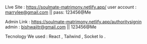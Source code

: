 LIve Site : https://soulmate-matrimony.netlify.app/
user account : marrylee@gmail.com  || pass: 123456@Me

Admin Link : https://soulmate-matrimony.netlify.app/authoritysignin  
admin :  bishwajitr@gmail.com  || 123456@Me

Tecnology We used : React , Tailwind , Socket Io . 
